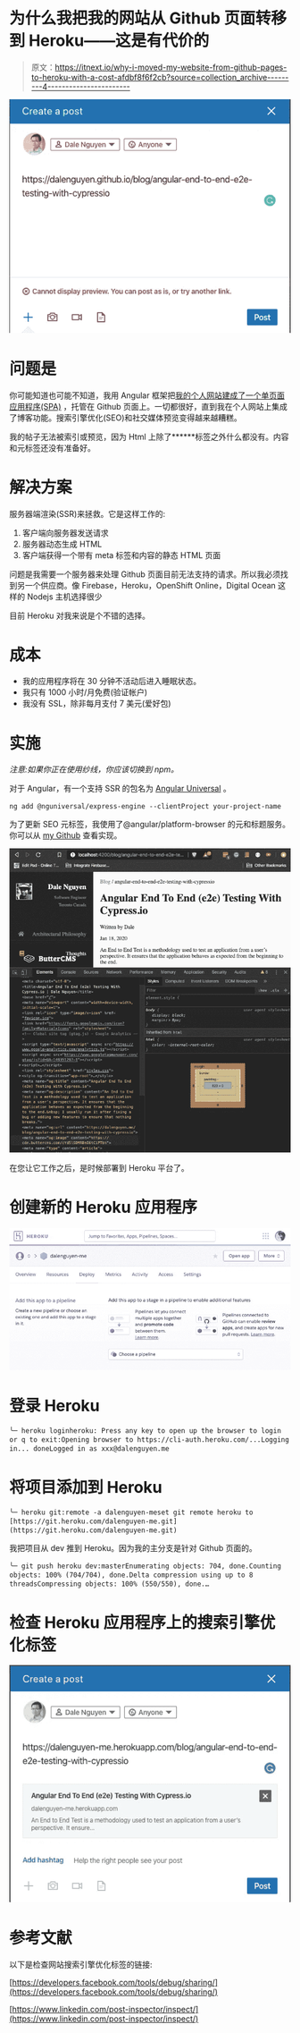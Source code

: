 # 为什么我把我的网站从 Github 页面转移到 Heroku——这是有代价的

> 原文：<https://itnext.io/why-i-moved-my-website-from-github-pages-to-heroku-with-a-cost-afdbf8f6f2cb?source=collection_archive---------4----------------------->

![](img/2fc6655e746b8036a02c22de175ff6e4.png)

# 问题是

你可能知道也可能不知道，我用 Angular 框架把[我的个人网站建成了一个单页面应用程序(SPA)](http://dalenguyen.me/blog/create-your-website-for-free-with-github-pages-angular) ，托管在 Github 页面上。一切都很好，直到我在个人网站上集成了博客功能。搜索引擎优化(SEO)和社交媒体预览变得越来越糟糕。

我的帖子无法被索引或预览，因为 Html 上除了***<app-root></app-root>***标签之外什么都没有。内容和元标签还没有准备好。

# 解决方案

服务器端渲染(SSR)来拯救。它是这样工作的:

1.  客户端向服务器发送请求
2.  服务器动态生成 HTML
3.  客户端获得一个带有 meta 标签和内容的静态 HTML 页面

问题是我需要一个服务器来处理 Github 页面目前无法支持的请求。所以我必须找到另一个供应商。像 Firebase，Heroku，OpenShift Online，Digital Ocean 这样的 Nodejs 主机选择很少

目前 Heroku 对我来说是个不错的选择。

# 成本

*   我的应用程序将在 30 分钟不活动后进入睡眠状态。
*   我只有 1000 小时/月免费(验证帐户)
*   我没有 SSL，除非每月支付 7 美元(爱好包)

# 实施

*注意:如果你正在使用纱线，你应该切换到 npm。*

对于 Angular，有一个支持 SSR 的包名为 [Angular Universal](https://angular.io/guide/universal) 。

```
ng add @nguniversal/express-engine --clientProject your-project-name
```

为了更新 SEO 元标签，我使用了@angular/platform-browser 的元和标题服务。你可以从 [my Github](https://github.com/dalenguyen/dalenguyen.github.io/blob/dev/src/app/blog/post/post.component.ts) 查看实现。

![](img/418d08a874ddfad9179b6bef078ba826.png)

在您让它工作之后，是时候部署到 Heroku 平台了。

# 创建新的 Heroku 应用程序

![](img/ba6a1d0cc3e31b7ccf148f8ff61c50d2.png)

# 登录 Heroku

```
╰─ heroku loginheroku: Press any key to open up the browser to login or q to exit:Opening browser to https://cli-auth.heroku.com/...Logging in... doneLogged in as xxx@dalenguyen.me
```

# 将项目添加到 Heroku

```
╰─ heroku git:remote -a dalenguyen-meset git remote heroku to [https://git.heroku.com/dalenguyen-me.git](https://git.heroku.com/dalenguyen-me.git)
```

我把项目从 dev 推到 Heroku。因为我的主分支是针对 Github 页面的。

```
╰─ git push heroku dev:masterEnumerating objects: 704, done.Counting objects: 100% (704/704), done.Delta compression using up to 8 threadsCompressing objects: 100% (550/550), done.…
```

# 检查 Heroku 应用程序上的搜索引擎优化标签

![](img/6e6d7b6980c668701596d5d0a155c453.png)

# 参考文献

以下是检查网站搜索引擎优化标签的链接:

[https://developers.facebook.com/tools/debug/sharing/](https://developers.facebook.com/tools/debug/sharing/)

[https://www.linkedin.com/post-inspector/inspect/](https://www.linkedin.com/post-inspector/inspect/)